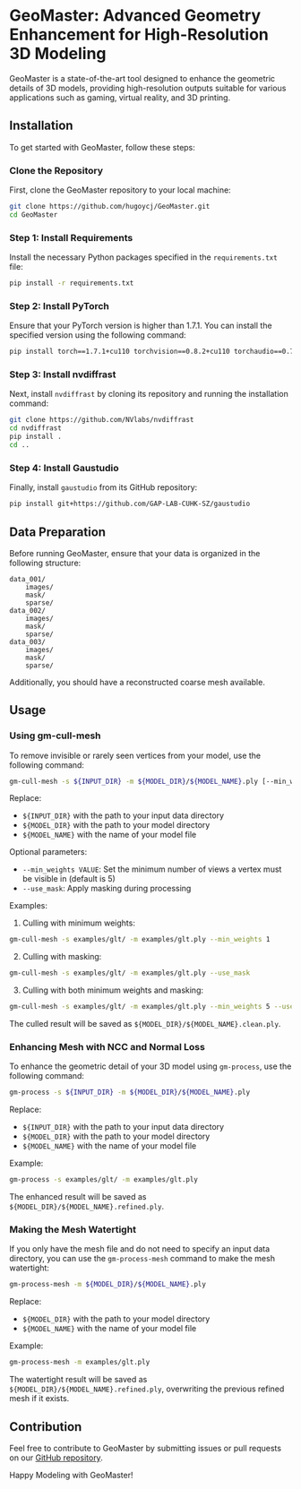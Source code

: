 # GeoMaster: Advanced Geometry Enhancement for High-Resolution 3D Modeling

GeoMaster is a state-of-the-art tool designed to enhance the geometric details of 3D models, providing high-resolution outputs suitable for various applications such as gaming, virtual reality, and 3D printing.

## Installation

To get started with GeoMaster, follow these steps:

### Clone the Repository

First, clone the GeoMaster repository to your local machine:
```bash
git clone https://github.com/hugoycj/GeoMaster.git
cd GeoMaster
```

### Step 1: Install Requirements

Install the necessary Python packages specified in the `requirements.txt` file:
```bash
pip install -r requirements.txt
```

### Step 2: Install PyTorch

Ensure that your PyTorch version is higher than 1.7.1. You can install the specified version using the following command:
```bash
pip install torch==1.7.1+cu110 torchvision==0.8.2+cu110 torchaudio==0.7.2 -f https://download.pytorch.org/whl/torch_stable.html
```

### Step 3: Install nvdiffrast

Next, install `nvdiffrast` by cloning its repository and running the installation command:
```bash
git clone https://github.com/NVlabs/nvdiffrast
cd nvdiffrast
pip install .
cd ..
```

### Step 4: Install Gaustudio

Finally, install `gaustudio` from its GitHub repository:
```bash
pip install git+https://github.com/GAP-LAB-CUHK-SZ/gaustudio
```

## Data Preparation

Before running GeoMaster, ensure that your data is organized in the following structure:
```
data_001/
    images/
    mask/
    sparse/
data_002/
    images/
    mask/
    sparse/
data_003/
    images/
    mask/
    sparse/
```
Additionally, you should have a reconstructed coarse mesh available.

## Usage
### Using gm-cull-mesh

To remove invisible or rarely seen vertices from your model, use the following command:

```bash
gm-cull-mesh -s ${INPUT_DIR} -m ${MODEL_DIR}/${MODEL_NAME}.ply [--min_weights VALUE] [--use_mask]
```

Replace:
- `${INPUT_DIR}` with the path to your input data directory
- `${MODEL_DIR}` with the path to your model directory
- `${MODEL_NAME}` with the name of your model file

Optional parameters:
- `--min_weights VALUE`: Set the minimum number of views a vertex must be visible in (default is 5)
- `--use_mask`: Apply masking during processing

Examples:

1. Culling with minimum weights:
```bash
gm-cull-mesh -s examples/glt/ -m examples/glt.ply --min_weights 1
```

2. Culling with masking:
```bash
gm-cull-mesh -s examples/glt/ -m examples/glt.ply --use_mask
```

3. Culling with both minimum weights and masking:
```bash
gm-cull-mesh -s examples/glt/ -m examples/glt.ply --min_weights 5 --use_mask
```

The culled result will be saved as `${MODEL_DIR}/${MODEL_NAME}.clean.ply`.

### Enhancing Mesh with NCC and Normal Loss

To enhance the geometric detail of your 3D model using `gm-process`, use the following command:

```bash
gm-process -s ${INPUT_DIR} -m ${MODEL_DIR}/${MODEL_NAME}.ply
```

Replace:
- `${INPUT_DIR}` with the path to your input data directory
- `${MODEL_DIR}` with the path to your model directory
- `${MODEL_NAME}` with the name of your model file

Example:
```bash
gm-process -s examples/glt/ -m examples/glt.ply
```

The enhanced result will be saved as `${MODEL_DIR}/${MODEL_NAME}.refined.ply`.

### Making the Mesh Watertight

If you only have the mesh file and do not need to specify an input data directory, you can use the `gm-process-mesh` command to make the mesh watertight:

```bash
gm-process-mesh -m ${MODEL_DIR}/${MODEL_NAME}.ply
```

Replace:
- `${MODEL_DIR}` with the path to your model directory
- `${MODEL_NAME}` with the name of your model file

Example:
```bash
gm-process-mesh -m examples/glt.ply
```

The watertight result will be saved as `${MODEL_DIR}/${MODEL_NAME}.refined.ply`, overwriting the previous refined mesh if it exists.

## Contribution

Feel free to contribute to GeoMaster by submitting issues or pull requests on our [GitHub repository](https://github.com/hugoycj/GeoMaster).

Happy Modeling with GeoMaster!
